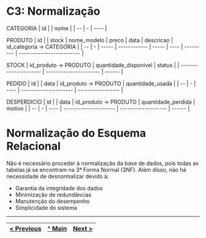 # C3: Normalização

CATEGORIA
| id |   | nome |
| -- | - | ---- |

PRODUTO
| id |   | stock | nome\_modelo | preco | data | descricao | id\_categoria → CATEGORIA |
| -- | - | ----- | ------------ | ----- | ---- | --------- | ------------------------- |

STOCK
| id\_produto → PRODUTO | quantidade\_disponivel | status |
| --------------------- | ---------------------- | ------ |

PEDIDO
| id |   | data | id\_produto → PRODUTO | quantidade\_usada |
| -- | - | ---- | --------------------- | ----------------- |

DESPERDICIO
| id |   | data | id\_produto → PRODUTO | quantidade\_perdida | motivo |
| -- | - | ---- | --------------------- | ------------------- | ------ |

# Normalização do Esquema Relacional

Não é necessário proceder à normalização da base de dados, pois todas as tabelas já se encontram na 3ª Forma Normal (3NF).
Além disso, não há necessidade de desnormalizar devido à:

- Garantia da integridade dos dados
- Minimização de redundâncias
- Manutenção do desempenho
- Simplicidade do sistema
  
---
[< Previous](rebd02.md) | [^ Main](/../../) | [Next >](rebd04.md)
:--- | :---: | ---: 
